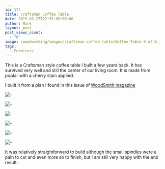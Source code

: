 ```yaml
---
id: 174
title: Craftsman Coffee Table
date: 2015-08-27T22:55:05+00:00
author: Mark
layout: post
post_views_count:
  - "0"
image: /woodworking/images/craftsman-coffee-table/Coffee-Table-6-of-6.jpg
tags:
  - Furniture
---
```


This is a Craftsman style coffee table I built a few years back. It has survived very well and still the center of our living room. It is made from poplar with a cherry stain applied.

I built it from a plan I found in this issue of [WoodSmith magazine](https://amzn.to/1hJ9Kfy)

![-](images/craftsman-coffee-table/Coffee-Table-6-of-6.jpg)

![-](images/craftsman-coffee-table/Coffee-Table-5-of-6.jpg)

![-](images/craftsman-coffee-table/Coffee-Table-4-of-6.jpg)

![-](images/craftsman-coffee-table/Coffee-Table-3-of-6.jpg)

![-](images/craftsman-coffee-table/Coffee-Table-2-of-6.jpg)

![-](images/craftsman-coffee-table/Coffee-Table-1-of-6.jpg)

It was relatively straightforward to build although the small spindles were a pain to cut and even more so to finish, but I am still very happy with the end result.
